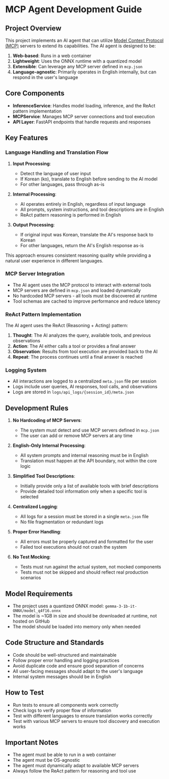 # MCP Agent Development Guide

## Project Overview

This project implements an AI agent that can utilize [Model Context Protocol (MCP)](https://github.com/modelcontextprotocol/spec) servers to extend its capabilities. The AI agent is designed to be:

1. **Web-based**: Runs in a web container
2. **Lightweight**: Uses the ONNX runtime with a quantized model
3. **Extensible**: Can leverage any MCP server defined in `mcp.json`
4. **Language-agnostic**: Primarily operates in English internally, but can respond in the user's language

## Core Components

- **InferenceService**: Handles model loading, inference, and the ReAct pattern implementation
- **MCPService**: Manages MCP server connections and tool execution
- **API Layer**: FastAPI endpoints that handle requests and responses

## Key Features

### Language Handling and Translation Flow

1. **Input Processing**:
   - Detect the language of user input 
   - If Korean (ko), translate to English before sending to the AI model
   - For other languages, pass through as-is

2. **Internal Processing**:
   - AI operates entirely in English, regardless of input language
   - All prompts, system instructions, and tool descriptions are in English
   - ReAct pattern reasoning is performed in English

3. **Output Processing**:
   - If original input was Korean, translate the AI's response back to Korean
   - For other languages, return the AI's English response as-is

This approach ensures consistent reasoning quality while providing a natural user experience in different languages.

### MCP Server Integration

- The AI agent uses the MCP protocol to interact with external tools
- MCP servers are defined in `mcp.json` and loaded dynamically
- No hardcoded MCP servers - all tools must be discovered at runtime
- Tool schemas are cached to improve performance and reduce latency

### ReAct Pattern Implementation

The AI agent uses the ReAct (Reasoning + Acting) pattern:

1. **Thought**: The AI analyzes the query, available tools, and previous observations
2. **Action**: The AI either calls a tool or provides a final answer
3. **Observation**: Results from tool execution are provided back to the AI
4. **Repeat**: The process continues until a final answer is reached

### Logging System

- All interactions are logged to a centralized `meta.json` file per session
- Logs include user queries, AI responses, tool calls, and observations
- Logs are stored in `logs/api_logs/{session_id}/meta.json`

## Development Rules

1. **No Hardcoding of MCP Servers**:
   - The system must detect and use MCP servers defined in `mcp.json`
   - The user can add or remove MCP servers at any time

2. **English-Only Internal Processing**:
   - All system prompts and internal reasoning must be in English
   - Translation must happen at the API boundary, not within the core logic

3. **Simplified Tool Descriptions**:
   - Initially provide only a list of available tools with brief descriptions
   - Provide detailed tool information only when a specific tool is selected

4. **Centralized Logging**:
   - All logs for a session must be stored in a single `meta.json` file
   - No file fragmentation or redundant logs

5. **Proper Error Handling**:
   - All errors must be properly captured and formatted for the user
   - Failed tool executions should not crash the system

6. **No Test Mocking**:
   - Tests must run against the actual system, not mocked components
   - Tests must not be skipped and should reflect real production scenarios

## Model Requirements

- The project uses a quantized ONNX model: `gemma-3-1b-it-ONNX/model_q4f16.onnx`
- The model is ~1GB in size and should be downloaded at runtime, not hosted on GitHub
- The model should be loaded into memory only when needed

## Code Structure and Standards

- Code should be well-structured and maintainable
- Follow proper error handling and logging practices
- Avoid duplicate code and ensure good separation of concerns
- All user-facing messages should adapt to the user's language
- Internal system messages should be in English

## How to Test

- Run tests to ensure all components work correctly
- Check logs to verify proper flow of information
- Test with different languages to ensure translation works correctly
- Test with various MCP servers to ensure tool discovery and execution works

## Important Notes

- The agent must be able to run in a web container
- The agent must be OS-agnostic
- The agent must dynamically adapt to available MCP servers
- Always follow the ReAct pattern for reasoning and tool use 